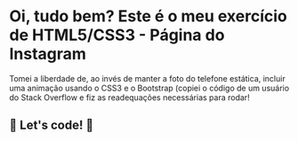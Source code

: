 # Oi, tudo bem? Este é o meu exercício de HTML5/CSS3 - Página do Instagram

Tomei a liberdade de, ao invés de manter a foto do telefone estática, incluir uma animação usando o CSS3 e o Bootstrap (copiei o código de um usuário do Stack Overflow e fiz as readequações necessárias para rodar! 

## 🚀 Let's code! 🚀
